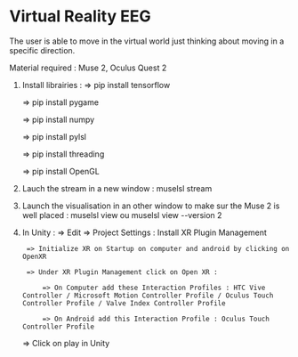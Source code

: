 # Virtual Reality EEG

The user is able to move in the virtual world just thinking about moving in a specific direction.

Material required : Muse 2, Oculus Quest 2

1. Install librairies : 
    => pip install tensorflow

    => pip install pygame

    => pip install numpy

    => pip install pylsl 

    => pip install threading

    => pip install OpenGL
    
2. Lauch the stream in a new window : muselsl stream
3. Launch the visualisation in an other window to make sur the Muse 2 is well placed : muselsl view ou muselsl view --version 2
4. In Unity : 
    => Edit => Project Settings : Install XR Plugin Management

        => Initialize XR on Startup on computer and android by clicking on OpenXR

        => Under XR Plugin Management click on Open XR : 

            => On Computer add these Interaction Profiles : HTC Vive Controller / Microsoft Motion Controller Profile / Oculus Touch Controller Profile / Valve Index Controller Profile
            
            => On Android add this Interaction Profile : Oculus Touch Controller Profile 
    
    => Click on play in Unity